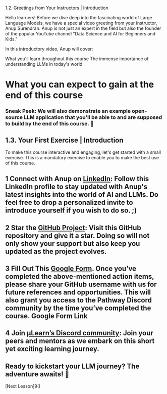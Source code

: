 1.2. Greetings from Your Instructors | Introduction

Hello learners! Before we dive deep into the fascinating world of Large Language Models, we have a special video greeting from your instructor, Anup Surendran. Anup is not just an expert in the field but also the founder of the popular YouTube channel "Data Science and AI for Beginners and Kids."

In this introductory video, Anup will cover:

What you'll learn throughout this course
The immense importance of understanding LLMs in today's world
# What you can expect to gain at the end of this course

### Sneak Peek: We will also demonstrate an example open-source LLM application that you'll be able to and are supposed to build by the end of this course. 🎉

## 1.3. Your First Exercise | Introduction

To make this course interactive and engaging, let's get started with a small exercise. This is a mandatory exercise to enable you to make the best use of this course.

## 1 Connect with Anup on [LinkedIn](https://www.linkedin.com/in/anupsurendran/): Follow this LinkedIn profile to stay updated with Anup's latest insights into the world of AI and LLMs. Do feel free to drop a personalized invite to introduce yourself if you wish to do so. ;)

## 2 Star the [GitHub Project](https://github.com/pathwaycom/llm-app): Visit this GitHub repository and give it a star. Doing so will not only show your support but also keep you updated as the project evolves.

## 3 Fill Out This [Google Form](). Once you’ve completed the above-mentioned action items, please share your GitHub username with us for future references and opportunities. This will also grant you access to the Pathway Discord community by the time you’ve completed the course. Google Form Link

## 4 Join [µLearn’s Discord community](https://mulearn.org): Join your peers and mentors as we embark on this short yet exciting learning journey. 


## Ready to kickstart your LLM journey? The adventure awaits! 🚀

[Next Lesson]9()
